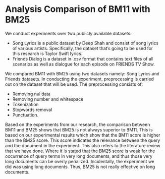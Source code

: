 # Analysis Comparison of BM11 with BM25
We conduct experiments over two publicly available datasets:
- Song Lyrics is a public dataset by Deep Shah and consist of song lyrics of various artists. Specifically, the dataset that’s going to be used for this research is Taylor Swift lyrics.
- Friends Dialog is a dataset in .csv format that contains text files of all scenarios as well as dialogue for each episode on FRIENDS TV Show.

We compared BM11 with BM25 using two datasets namely: Song Lyrics and Friends datasets. In conducting the experiment, preprocessing is carried out on the dataset that will be used. The preprocessing consists of:
- Removing nul data
- Removing number and whitespace
- Tokenization
- Stopwords removal
- Punctuation.

Based on the experiments from our research, the comparison between BM11 and BM25 shows that BM25 is not always superior to BM11. This is based on our experimental results which show that the BM11 score is higher than the BM25 score. This score indicates the relevance between the query and the document in the experiment. This also refers to the literature review that we have done. Where it is stated that the BM25 score is weak for the occurrence of query terms in very long documents, and thus those very long documents can be overly penalized. Incidentally, the experiment we did was using long documents. Thus, BM25 is not really effective on long documents.
